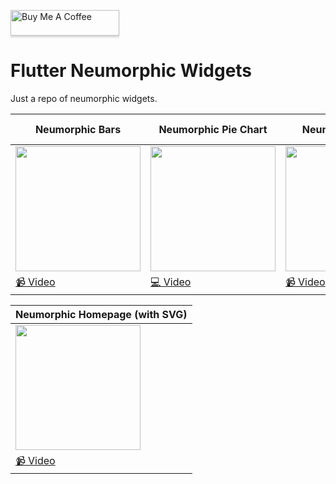<a href="https://www.buymeacoffee.com/thehappyharis" target="_blank"><img src="https://www.buymeacoffee.com/assets/img/custom_images/orange_img.png" alt="Buy Me A Coffee" style="height: 41px !important;width: 174px !important;box-shadow: 0px 3px 2px 0px rgba(190, 190, 190, 0.5) !important;-webkit-box-shadow: 0px 3px 2px 0px rgba(190, 190, 190, 0.5) !important;" ></a>

# Flutter Neumorphic Widgets

Just a repo of neumorphic widgets.

Neumorphic Bars | Neumorphic Pie Chart | Neumorphic Timer | Neumorphic Expense Pie Chart
--- | --- | --- | --- |
<img src="https://user-images.githubusercontent.com/31005114/73529840-57d7f800-4452-11ea-99cc-ef7728f06326.png" width="200"/> | <img src="https://user-images.githubusercontent.com/31005114/73702800-e1284c80-4728-11ea-9f39-dd9056535dde.png" width="200"/> | <img src="https://user-images.githubusercontent.com/31005114/74322628-2f8bba00-4dbf-11ea-981e-7afc331802b2.png" width="200"/> |  <img src="https://user-images.githubusercontent.com/31005114/77717872-70acf600-701c-11ea-8a30-04bd38d5c30b.png" width="200"/> | 
[📹 Video](https://youtu.be/0um8Pxs73xI) | [💻 Video](https://youtu.be/uGS-qVUCByQ) | [📹 Video](https://youtu.be/L6g4eRlAsh0) | [💻 Video](https://youtu.be/rkOc8WbgPqw) |

Neumorphic Homepage (with SVG) |
--- |
<img src="https://user-images.githubusercontent.com/31005114/78777276-d493cf00-79cb-11ea-8fb2-e04c905f0f12.png" width="200"/> |
[📹 Video](https://youtu.be/KKO5PPkdKQg) |
